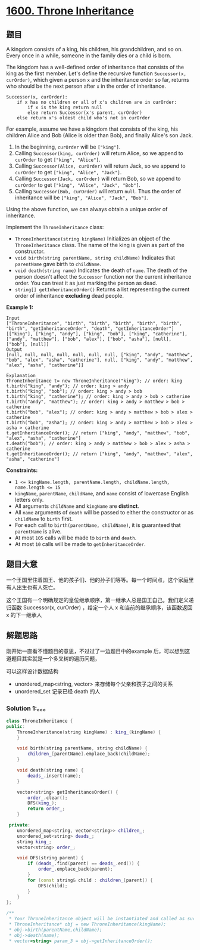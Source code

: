 # [1600. Throne Inheritance](https://leetcode.com/problems/throne-inheritance/)

## 题目

A kingdom  consists of a king, his children, his grandchildren, and so on. Every  once in a while, someone in the family dies or a child is born.

The kingdom has a well-defined order of inheritance that consists of  the king as the first member. Let's define the recursive function `Successor(x, curOrder)`, which given a person `x` and the inheritance order so far, returns who should be the next person after `x` in the order of inheritance.

```
Successor(x, curOrder):
    if x has no children or all of x's children are in curOrder:
        if x is the king return null
        else return Successor(x's parent, curOrder)
    else return x's oldest child who's not in curOrder
```

For example, assume we have a kingdom that consists of the king, his  children Alice and Bob (Alice is older than Bob), and finally Alice's  son Jack.

1. In the beginning, `curOrder` will be `["king"]`.
2. Calling `Successor(king, curOrder)` will return Alice, so we append to `curOrder` to get `["king", "Alice"]`.
3. Calling `Successor(Alice, curOrder)` will return Jack, so we append to `curOrder` to get `["king", "Alice", "Jack"]`.
4. Calling `Successor(Jack, curOrder)` will return Bob, so we append to `curOrder` to get `["king", "Alice", "Jack", "Bob"]`.
5. Calling `Successor(Bob, curOrder)` will return `null`. Thus the order of inheritance will be `["king", "Alice", "Jack", "Bob"]`.

Using the above function, we can always obtain a unique order of inheritance.

Implement the `ThroneInheritance` class:

- `ThroneInheritance(string kingName)` Initializes an object of the `ThroneInheritance` class. The name of the king is given as part of the constructor.
- `void birth(string parentName, string childName)` Indicates that `parentName` gave birth to `childName`.
- `void death(string name)` Indicates the death of `name`. The death of the person doesn't affect the `Successor` function nor the current inheritance order. You can treat it as just marking the person as dead.
- `string[] getInheritanceOrder()` Returns a list representing the current order of inheritance **excluding** dead people.

 

**Example 1:**

```
Input
["ThroneInheritance", "birth", "birth", "birth", "birth", "birth", "birth", "getInheritanceOrder", "death", "getInheritanceOrder"]
[["king"], ["king", "andy"], ["king", "bob"], ["king", "catherine"], ["andy", "matthew"], ["bob", "alex"], ["bob", "asha"], [null], ["bob"], [null]]
Output
[null, null, null, null, null, null, null, ["king", "andy", "matthew", "bob", "alex", "asha", "catherine"], null, ["king", "andy", "matthew", "alex", "asha", "catherine"]]

Explanation
ThroneInheritance t= new ThroneInheritance("king"); // order: king
t.birth("king", "andy"); // order: king > andy
t.birth("king", "bob"); // order: king > andy > bob
t.birth("king", "catherine"); // order: king > andy > bob > catherine
t.birth("andy", "matthew"); // order: king > andy > matthew > bob > catherine
t.birth("bob", "alex"); // order: king > andy > matthew > bob > alex > catherine
t.birth("bob", "asha"); // order: king > andy > matthew > bob > alex > asha > catherine
t.getInheritanceOrder(); // return ["king", "andy", "matthew", "bob", "alex", "asha", "catherine"]
t.death("bob"); // order: king > andy > matthew > bob > alex > asha > catherine
t.getInheritanceOrder(); // return ["king", "andy", "matthew", "alex", "asha", "catherine"]
```

 

**Constraints:**

- `1 <= kingName.length, parentName.length, childName.length, name.length <= 15`
- `kingName`, `parentName`, `childName`, and `name` consist of lowercase English letters only.
- All arguments `childName` and `kingName` are **distinct**.
- All `name` arguments of `death` will be passed to either the constructor or as `childName` to `birth` first.
- For each call to `birth(parentName, childName)`, it is guaranteed that `parentName` is alive.
- At most `105` calls will be made to `birth` and `death`.
- At most `10` calls will be made to `getInheritanceOrder`.

## 题目大意

一个王国里住着国王、他的孩子们、他的孙子们等等。每一个时间点，这个家庭里有人出生也有人死亡。

这个王国有一个明确规定的皇位继承顺序，第一继承人总是国王自己。我们定义递归函数 Successor(x, curOrder) ，给定一个人 x 和当前的继承顺序，该函数返回 x 的下一继承人

## 解题思路

刚开始一直看不懂题目的意思，不过过了一边题目中的example 后，可以想到这道题目其实就是一个多叉树的遍历问题，

可以这样设计数据结构

- unordered_map<string, vector<string>> 来存储每个父亲和孩子之间的关系
- unordered_set<string> 记录已经 death 的人
 

### Solution 1:。。。


````c++
class ThroneInheritance {
public:
    ThroneInheritance(string kingName) : king_(kingName) {
    }

    void birth(string parentName, string childName) {
        children_[parentName].emplace_back(childName);
    }

    void death(string name) {
        deads_.insert(name);
    }

    vector<string> getInheritanceOrder() {
        order_.clear();
        DFS(king_);
        return order_;
    }

 private:
    unordered_map<string, vector<string>> children_;
    unordered_set<string> deads_;
    string king_;
    vector<string> order_;

    void DFS(string parent) {
        if (deads_.find(parent) == deads_.end()) {
            order_.emplace_back(parent);
        }
        for (const string& child : children_[parent]) {
            DFS(child);
        }
    }
};

/**
 * Your ThroneInheritance object will be instantiated and called as such:
 * ThroneInheritance* obj = new ThroneInheritance(kingName);
 * obj->birth(parentName,childName);
 * obj->death(name);
 * vector<string> param_3 = obj->getInheritanceOrder();
````

